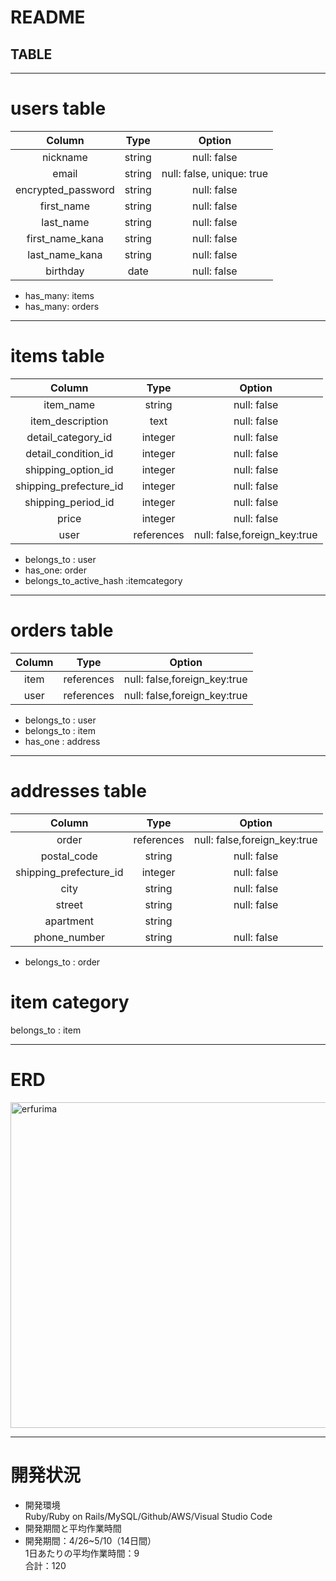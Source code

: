 # README
## TABLE 
----
# users table   
|Column|Type|Option|   
| :--: | :--: | :--: |   
| nickname| string | null: false |
| email | string | null: false, unique: true |   
| encrypted_password | string | null: false |   
| first_name | string | null: false |   
| last_name | string | null: false |    
| first_name_kana | string | null: false |   
| last_name_kana | string | null: false |   
| birthday | date | null: false |   

 + has_many: items
 + has_many: orders
---

# items table   
|Column|Type|Option|   
| :--: | :--: | :--: |   
| item_name | string | null: false |
| item_description | text | null: false |   
| detail_category_id | integer | null: false |   
| detail_condition_id | integer | null: false |   
| shipping_option_id | integer | null: false |   
| shipping_prefecture_id | integer | null: false |   
| shipping_period_id | integer | null: false |  
| price | integer | null: false |   
| user | references | null: false,foreign_key:true  |   

+ belongs_to : user
+ has_one: order
+ belongs_to_active_hash :itemcategory
---

# orders table   
|Column|Type|Option|   
| :--: | :--: | :--: |   
| item | references | null: false,foreign_key:true |
| user | references | null: false,foreign_key:true |   

+ belongs_to : user
+ belongs_to : item
+ has_one : address
---

# addresses table
|Column|Type|Option|   
| :--: | :--: | :--: |   
| order | references | null: false,foreign_key:true |   
| postal_code | string | null: false |   
| shipping_prefecture_id | integer | null: false |
| city | string | null: false | 
| street | string | null: false | 
| apartment | string |
| phone_number | string | null: false | 

+ belongs_to : order 
  
# item category  
 belongs_to : item

-----

# ERD

<img width="521" alt="erfurima" src="https://github.com/rarapurpose/furima-39176/assets/129743144/fb3a464a-d47e-4318-95c0-ec0595f4ec1e">


----

# 開発状況
- 開発環境   
Ruby/Ruby on Rails/MySQL/Github/AWS/Visual Studio Code   
- 開発期間と平均作業時間   
- 開発期間：4/26~5/10（14日間）   
  1日あたりの平均作業時間：9   
  合計：120   

 
